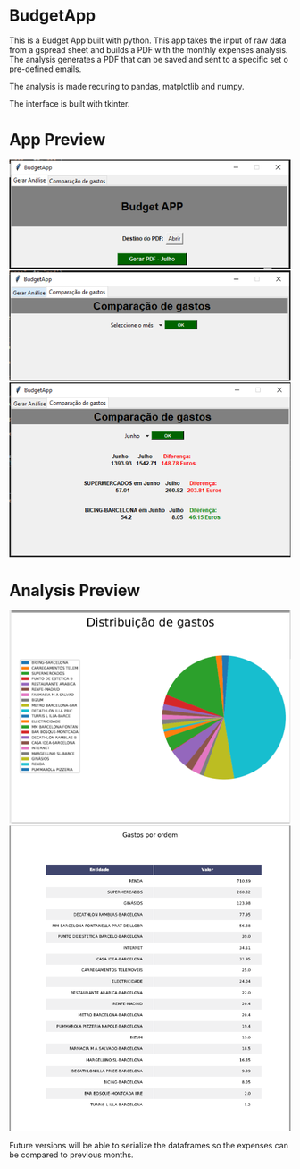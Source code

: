 # BudgetApp

This is a Budget App built with python. This app takes the input of raw data from a gspread sheet and builds a PDF with the monthly expenses analysis.
The analysis generates a PDF that can be saved and sent to a specific set o pre-defined emails.

The analysis is made recuring to pandas, matplotlib and numpy. 

The interface is built with tkinter.

# App Preview
![alt-text](BudgetApp/1.PNG "Application preview")
![alt-text](BudgetApp/2.PNG "Application preview")
![alt-text](BudgetApp/3.PNG "Application preview")

# Analysis Preview
![alt-text](BudgetApp/pdfPage1.PNG "Analysis1")
![alt-text](BudgetApp/pdfPage2.PNG "Analysis2")

Future versions will be able to serialize the dataframes so the expenses can be compared to previous months.
